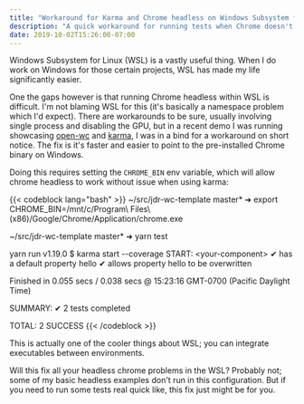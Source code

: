 ```yaml
---
title: "Workaround for Karma and Chrome headless on Windows Subsystem for Linux, ala WSL"
description: "A quick workaround for running tests when Chrome doesn't want to play nice inside WSL."
date: 2019-10-02T15:26:00-07:00
---
```


Windows Subsystem for Linux (WSL) is a vastly useful thing. When I do work on Windows for those certain projects, WSL has made my life significantly easier.

One the gaps however is that running Chrome headless within WSL is difficult. I'm not blaming WSL for this (it's basically a namespace problem which I'd expect). There are workarounds to be sure, usually involving single process and disabling the GPU, but in a recent demo I was running showcasing [open-wc](https://open-wc.org/) and [karma](http://karma-runner.github.io/latest/index.html), I was in a bind for a workaround on short notice. The fix is it's faster and easier to point to the pre-installed Chrome binary on Windows.

Doing this requires setting the `CHROME_BIN` env variable, which will allow chrome headless to work without issue when using karma:

{{< codeblock lang="bash" >}}
~/src/jdr-wc-template master*
➜  export CHROME_BIN=/mnt/c/Program\ Files\ \(x86\)/Google/Chrome/Application/chrome.exe

~/src/jdr-wc-template master*
➜  yarn test

yarn run v1.19.0
$ karma start --coverage
START:  &lt;your-component&gt;
✔ has a default property hello
✔ allows property hello to be overwritten

Finished in 0.055 secs / 0.038 secs @ 15:23:16 GMT-0700 (Pacific Daylight Time)

SUMMARY:
✔ 2 tests completed

TOTAL: 2 SUCCESS
{{< /codeblock >}}

This is actually one of the cooler things about WSL; you can integrate executables between environments.

Will this fix all your headless chrome problems in the WSL? Probably not; some of my basic headless examples don't run in this configuration. But if you need to run some tests real quick like, this fix just might be for you.
